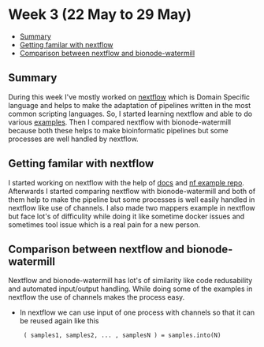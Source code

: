 # Week 3 (22 May to 29 May)

- [Summary](#summary)
- [Getting familar with nextflow](#getting-familar-with-nextflow)
- [Comparison between nextflow and bionode-watermill](#comparision-between-nextflow-and-bionode-watermill)


## Summary

During this week I've mostly worked on [nextflow](https://www.nextflow.io/) which is Domain Specific language and helps to
make the adaptation of pipelines written in the most common scripting languages. So, I started learning nextflow and able to
do various [examples](https://github.com/evoxtorm/watermill_examples/tree/master/nextflow%20tutorial). Then I compared nextflow
with bionode-watermill because both these helps to make bioinformatic pipelines but some processes are well handled by 
nextflow.



## Getting familar with nextflow

I started working on nextflow with the help of [docs](https://www.nextflow.io/docs/latest/index.html) and [nf example repo](https://github.com/nextflow-io/examples).
 Afterwards I started comparing nextflow with bionode-watermill and both of them help to make the pipeline but some 
 processes is well easily handled in nextflow like use of channels. I also made two mappers example in nextflow but face lot's
 of difficulity while doing it like sometime docker issues and sometimes tool issue which is a real pain for a new person.
 


## Comparison between nextflow and bionode-watermill

Nextflow and bionode-watermill has lot's of similarity like code redusability and automated input/output handling.
While doing some of the examples in nextflow the use of channels makes the process easy.

* In nextflow we can use input of one process with channels so that it can be reused again like this
   
   ``` ( samples1, samples2, ... , samplesN ) = samples.into(N)``` 


